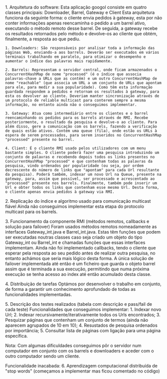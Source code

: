 1.⁠ ⁠Arquitetura do software:
Esta aplicação googol consiste em quatro classes principais:  Downloader, Barrel, Gateway e Client
Esta arquitetura funciona da seguinte forma: o cliente envia pedidos à gateway, esta por não conter informações apenas reencaminha o pedido a um barrel ativo, executando o método remoto desse barrel. De seguida, a gateway recebe os resultados retornados pelo método e devolve-os ao cliente que obtém, finalmente, a resposta ao que pediu.

    1. Downloaders: São responsáveis por analisar toda a informação das páginas Web, enviando-a aos barrels. Deverão ser executados em vários terminais trabalhando em paralelo, para otimizar o desempenho e aumentar o índice das palavras mais rapidamente. 

    2. Barrels: Representam o servidor central, onde ficam armazenados o ConcurrentHashMap de nome "processed" (é o índice que associa palavras-chave a URLs que as contêm) e um outro ConcurrentHashMap de nome "reachable" (que associa um URL a um conjunto de URLs que apontam para ele, para medir a sua popularidade). Como têm esta informação guardada respondem a pedidos e retornam os resultados à gateway, para esta os devolver ao cliente. Deveriam manter sincronização através de um protocolo de reliable multicast para conterem sempre a mesma informação, no entanto ainda não o conseguimos implementar.

    3. Gateway: Atua como intermediário entre os clientes e o barrel reencaminhando os pedidos para os barrels através de RMI. Recebe posteriormente, o resultado da pesquisa e devolve-o ao cliente. Para além disso, gere a comunicação com os barrels, fazendo a verificação de quais estão ativos. Contém uma queue (fila), onde estão os URLs à espera de serem processados, para serem inseridos no ConcurrentHashMap "processed" presente no barrel.

    4. Client: É o cliente RMI usado pelos utilizadores com um menu bastante simples. O cliente poderá fazer uma pesquisa introduzindo um conjunto de palavras e recebendo depois todos os links presentes no ConcurrentHashMap "processed" e que contenham todas as palavras da pesquisa, vindo ordenados por popularidade (ou seja, por ordem decrescente do número de links que "apontam" para cada Url resultante da pesquisa). Poderá também, indexar um novo Url na Queue, presente na gateway, para, assim que possível, ser processado e acrescentado ao "processed" presente nos barrels. Finalmente, também pode inserir um Url e obter todos os links que contenham esse mesmo Url. Desta forma, o cliente apenas envia pedidos à gateway via RMI.

2.⁠ ⁠Replicação do índice e algoritmo usado para comunicação multicast fiável
Ainda não conseguimos implementar esta etapa do protocolo multicast para os barrels.

3.⁠ ⁠Funcionamento da componente RMI (métodos remotos, callbacks e solução para failover)
Foram usados métodos remotos nomeadamente as interfaces Gateway_int.java e Barrel_int.java. Estas têm funções que podem ser executadas noutras classes caso seja criado um objeto do tipo Gateway_int ou Barrel_int e chamadas funções que essas interfaces implementam. Ainda não foi implementado callbacks, tendo o cliente que esperar pela resposta ao seu pedido antes de realizar outra pesquisa, no entanto achámos que seria mais lógico desta forma. A única solução de failover implementada até então é um ficheiro que guarda o objeto barrel assim que é terminada a sua execução, permitindo que numa próxima execução se tenha acesso ao index até então acumulado desta classe.

4.⁠ ⁠Distribuição de tarefas 
Optámos por desenvolver o trabalho em conjunto, de forma a garantir um conhecimento aprofundado de todas as funcionalidades implementadas.

5.⁠ ⁠Descrição dos testes realizados (tabela com descrição e pass/fail de cada teste)
Funcionalidades que conseguimos implementar:
    1. Indexar novo Url;
    2. Indexar recursivamente/iterativamente todos os Urls encontrados;
    3. Pesquizar páginas que contenham um conjunto de termos (ainda não aparecem agrupados de 10 em 10);
    4. Resustados de pesquisa ordenados por importância;
    5. Consultar lista de páginas com ligação para uma página específica.

Nota: Com algumas dificuldades conseguimos pôr o servidor num computador em conjunto com os barrels e downloaders e aceder com o outro computador sendo um cliente.

Funcionalidade inacabada:
    6. Aprendizagem computacional distribuída de "stop words" (começamos a implementar mas ficou comentado no código)
